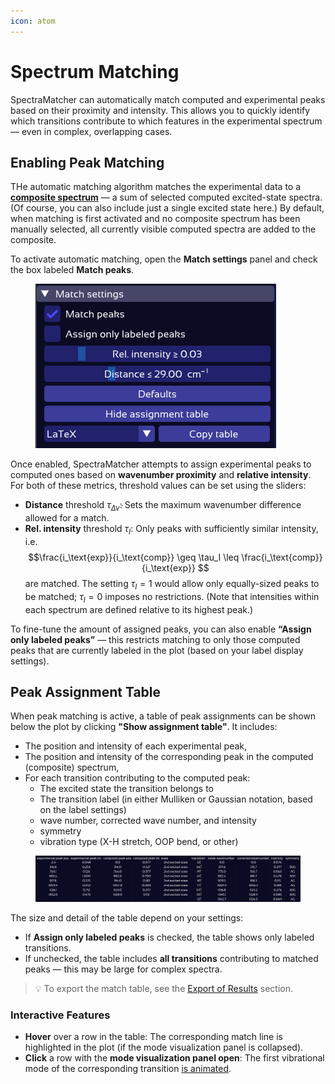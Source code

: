 ```yaml
---
icon: atom
---
```


# Spectrum Matching

SpectraMatcher can automatically match computed and experimental peaks based on their proximity and intensity. This allows you to quickly identify which transitions contribute to which features in the experimental spectrum — even in complex, overlapping cases.


## Enabling Peak Matching

THe automatic matching algorithm matches the experimental data to a [**composite spectrum**](spectra_controls.md#composite-spectrum) — a sum of selected computed excited-state spectra. (Of course, you can also include just a single excited state here.) By default, when matching is first activated and no composite spectrum has been manually selected, all currently visible computed spectra are added to the composite.

To activate automatic matching, open the **Match settings** panel and check the box labeled **Match peaks**.

<figure><img src=".gitbook/assets/match_settings.png" alt="Match settings panel"></figure>

Once enabled, SpectraMatcher attempts to assign experimental peaks to computed ones based on **wavenumber proximity** and **relative intensity**. For both of these metrics, threshold values can be set using the sliders:
- **Distance** threshold $\tau_{\Delta \tilde{\nu}}$: Sets the maximum wavenumber difference allowed for a match.
- **Rel. intensity** threshold $\tau_I$: Only peaks with sufficiently similar intensity, i.e. $$\frac{i_\text{exp}}{i_\text{comp}} \geq \tau_I \leq \frac{i_\text{comp}}{i_\text{exp}} $$ are matched. The setting $\tau_I = 1$ would allow only equally-sized peaks to be matched; $\tau_I = 0$ imposes no restrictions. (Note that intensities within each spectrum are defined relative to its highest peak.)

To fine-tune the amount of assigned peaks, you can also enable **“Assign only labeled peaks”** — this restricts matching to only those computed peaks that are currently labeled in the plot (based on your label display settings).

## Peak Assignment Table

When peak matching is active, a table of peak assignments can be shown below the plot by clicking **"Show assignment table"**. It includes:
- The position and intensity of each experimental peak,
- The position and intensity of the corresponding peak in the computed (composite) spectrum,
- For each transition contributing to the computed peak:
  - The excited state the transition belongs to
  - The transition label (in either Mulliken or Gaussian notation, based on the label settings)
  - wave number, corrected wave number, and intensity
  - symmetry
  - vibration type (X-H stretch, OOP bend, or other)

<figure><img src=".gitbook/assets/table.png" alt="Assignment table example"></figure>

The size and detail of the table depend on your settings:
- If **Assign only labeled peaks** is checked, the table shows only labeled transitions.
- If unchecked, the table includes **all transitions** contributing to matched peaks — this may be large for complex spectra.

> 💡 To export the match table, see the [Export of Results](exports.md) section.

### Interactive Features

- **Hover** over a row in the table: The corresponding match line is highlighted in the plot (if the mode visualization panel is collapsed).
- **Click** a row with the **mode visualization panel open**: The first vibrational mode of the corresponding transition [is animated](spectra_controls.md#vibrational-mode-animations).



